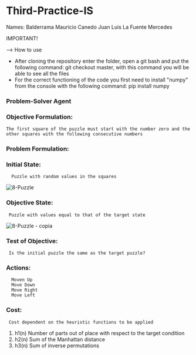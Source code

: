 # Third-Practice-IS

Names: Balderrama Mauricio
       Canedo Juan Luis
       La Fuente Mercedes

IMPORTANT!

--> How to use
* After cloning the repository enter the folder, open a git bash and put the following command: git checkout master, with this command you will be able to see all the files 
* For the correct functioning of the code you first need to install "numpy" from the console with the following command: pip install numpy  

### Problem-Solver Agent

### Objective Formulation:
    The first square of the puzzle must start with the number zero and the other squares with the following consecutive numbers 

### Problem Formulation:

### Initial State:
      Puzzle with random values in the squares 
      
![8-Puzzle](https://user-images.githubusercontent.com/74753713/132054522-fc84e30a-10ad-4ab8-b0db-c76c92a4af37.png)


### Objective State:
     Puzzle with values equal to that of the target state
 
![8-Puzzle - copia](https://user-images.githubusercontent.com/74753713/132054536-42d15fd9-cb60-4c35-842d-28dffc1354c5.png)



### Test of Objective:
     Is the initial puzzle the same as the target puzzle?
 
### Actions:
      Moven Up
      Move Down
      Move Right
      Move Left



### Cost:
     Cost dependent on the heuristic functions to be applied
  
  


1. h1(n) Number of parts out of place with respect to the target condition
2. h2(n) Sum of the Manhattan distance
3. h3(n) Sum of inverse permutations
